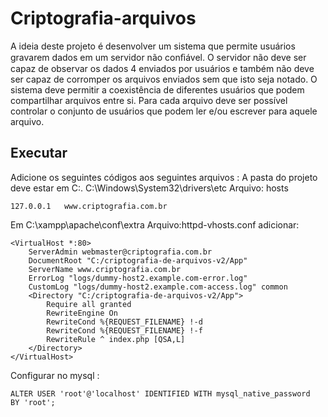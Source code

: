 # Criptografia-arquivos
A ideia deste projeto é desenvolver um sistema que permite usuários gravarem dados em um servidor não conﬁável. O servidor não deve ser capaz de observar os dados 4 enviados por usuários e também não deve ser capaz de corromper os arquivos enviados sem que isto seja notado. O sistema deve permitir a coexistência de diferentes usuários que podem compartilhar arquivos entre si. Para cada arquivo deve ser possível controlar o conjunto de usuários que podem ler e/ou escrever para aquele arquivo.

## Executar
Adicione os seguintes códigos aos seguintes arquivos : A pasta do projeto deve estar em C:. C:\Windows\System32\drivers\etc Arquivo: hosts 


    127.0.0.1	www.criptografia.com.br

Em C:\xampp\apache\conf\extra Arquivo:httpd-vhosts.conf
adicionar:



    <VirtualHost *:80>
        ServerAdmin webmaster@criptografia.com.br
        DocumentRoot "C:/criptografia-de-arquivos-v2/App"
        ServerName www.criptografia.com.br
        ErrorLog "logs/dummy-host2.example.com-error.log"
        CustomLog "logs/dummy-host2.example.com-access.log" common
        <Directory "C:/criptografia-de-arquivos-v2/App">
            Require all granted
            RewriteEngine On
            RewriteCond %{REQUEST_FILENAME} !-d
            RewriteCond %{REQUEST_FILENAME} !-f
            RewriteRule ^ index.php [QSA,L]
        </Directory>
    </VirtualHost>

Configurar no mysql :



    ALTER USER 'root'@'localhost' IDENTIFIED WITH mysql_native_password
    BY 'root';  